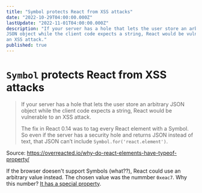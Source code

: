 ```yaml
---
title: "Symbol protects React from XSS attacks"
date: "2022-10-29T04:00:00.000Z"
lastUpdate: "2022-11-01T04:00:00.000Z"
description: "If your server has a hole that lets the user store an arbitrary
JSON object while the client code expects a string, React would be vulnerable to
an XSS attack."
published: true
---
```


# `Symbol` protects React from XSS attacks

> If your server has a hole that lets the user store an arbitrary JSON object
> while the client code expects a string, React would be vulnerable to an XSS
> attack.
>
> The fix in React 0.14 was to tag every React element with a Symbol.
> So even if the server has a security hole and returns JSON instead of text,
> that JSON can’t include `Symbol.for('react.element')`.

Source: <https://overreacted.io/why-do-react-elements-have-typeof-property/>

If the browser doesen't support Symbols (what??), React could use an arbitrary
value instead. The chosen value was the nummber `0xeac7`. Why this number?
[It has a special property][1].

[1]: https://github.com/facebook/react/pull/4832/files#r39431415
